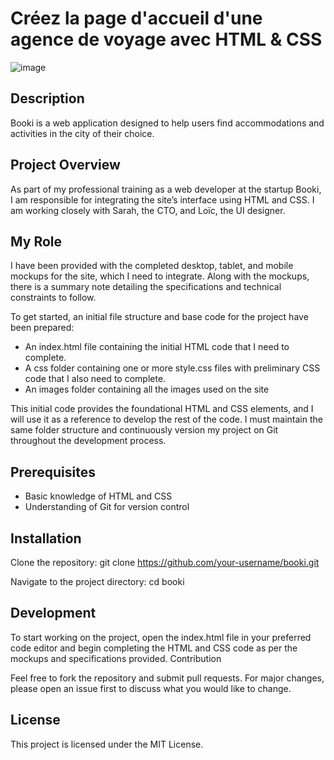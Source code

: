# Créez la page d'accueil d'une agence de voyage avec HTML & CSS

![image](https://github.com/Arno37/BOOKI/assets/140819974/dc7e8f42-bab2-4fcb-b95e-d62c0b873e22)

## Description

Booki is a web application designed to help users find accommodations and activities in the city of their choice.

## Project Overview

As part of my professional training as a web developer at the startup Booki, I am responsible for integrating the site’s interface using HTML and CSS. I am working closely with Sarah, the CTO, and Loïc, the UI designer.

## My Role

I have been provided with the completed desktop, tablet, and mobile mockups for the site, which I need to integrate. Along with the mockups, there is a summary note detailing the specifications and technical constraints to follow.

To get started, an initial file structure and base code for the project have been prepared:

- An index.html file containing the initial HTML code that I need to complete.
- A css folder containing one or more style.css files with preliminary CSS code that I also need to complete.
- An images folder containing all the images used on the site

This initial code provides the foundational HTML and CSS elements, and I will use it as a reference to develop the rest of the code. I must maintain the same folder structure and continuously version my project on Git throughout the development process.

## Prerequisites

- Basic knowledge of HTML and CSS
- Understanding of Git for version control

## Installation

Clone the repository: git clone https://github.com/your-username/booki.git

Navigate to the project directory: cd booki

## Development

To start working on the project, open the index.html file in your preferred code editor and begin completing the HTML and CSS code as per the mockups and specifications provided.
Contribution

Feel free to fork the repository and submit pull requests. For major changes, please open an issue first to discuss what you would like to change.

## License

This project is licensed under the MIT License.
